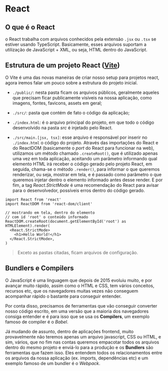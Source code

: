 # React

## O que é o React

o React trabalha com arquivos conhecidos pela extensão `.jsx` ou `.tsx`
se estiver usando TypeScript. Basicamente, esses arquivos suportam a
utilização de JavaScript + XML, ou seja, HTML dentro do JavaScript.

## Estrutura de um projeto React ([Vite](https://vitejs.dev/))

O Vite é uma das novas maneiras de criar nosso setup para projetos 
react, agora iremos falar um pouco sobre a estrutura do projeto inicial.

- `./public/`: nesta pasta ficam os arquivos públicos, geralmente 
aqueles que precisam ficar publicamente visíveis na nossa aplicação,
como imagens, fontes, favicons, assets em geral;

- `./src/`: pasta que contém de fato o código da aplicação;

- `./index.html`: é o arquivo principal do projeto, em que todo o 
código desenvolvido na pasta *src* é injetado pelo React.

- `./src/main.[jsx, tsx]`: esse arquivo é responsável por inserir no
`./index.html` o código do projeto. Através das importações do React e
do ReactDOM (basicamente o *port* do React para funcionar na web),
utilizamos um método chamado `.createRoot()`, que é utilizado apenas
uma vez em toda aplicação, aceitando um parâmetro informando qual
elemento HTML irá receber o código gerado pelo projeto React, em
seguida, chama-se o método `.render()`, para informar o que queremos
renderizar, ou seja, mostrar em tela, e é passado como parâmetro o que
queremos injetar dentro o elemento informado antes desse render. E por
fim, a tag *React.StrictMode* é uma recomendação do React para avisar
para o desenvolvedor, possíveis erros dentro do código gerado.

```tsx
import React from 'react'
import ReactDOM from 'react-dom/client'

// mostrando em tela, dentro do elemento 
// com id 'root' o conteúdo informado
ReactDOM.createRoot(document.getElementById('root') as HTMLElement).render(
  <React.StrictMode>
    <h1>Hello World!</h1>
  </React.StrictMode>,
)
```

> Exceto as pastas citadas, ficam arquivos de configuração.

## Bundlers e Compilers

O JavaScript é uma linguagem que depois de 2015 evoluiu muito, e por
avançar muito rápido, assim como o HTML e CSS, tem vários conceitos,
recursos etc, que os navegadores muitas vezes não conseguem acompanhar 
rápido o bastante para conseguir entender. 

Por conta disso, precisamos de ferramentas que vão conseguir converter 
nosso código escrito, em uma versão que a maioria dos navegadores 
consiga entender e é para isso que se usa os **Compilers**, um exemplo
famoso de compiler é o *Babel*.

Já mudando de assunto, dentro de aplicações frontend, muito 
provavelmente não teremos apenas um arquivo javascript, CSS ou HTML, e 
sim, vários, que no fim nas contas queremos empacotar todos os arquivos 
dentro do mesmo projeto e enviá-lo para a produção e os **Bundlers** são ferramentas que fazem isso. Eles entendem todos os relacionamentos entre 
os arquivos da nossa aplicação (ex. imports, dependências etc) e um
exemplo famoso de um bundler é o *Webpack*.
